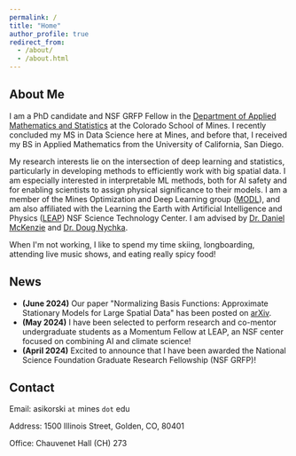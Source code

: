 ```yaml
---
permalink: /
title: "Home"
author_profile: true
redirect_from: 
  - /about/
  - /about.html
---
```



About Me
------
I am a PhD candidate and NSF GRFP Fellow in the <a href="https://ams.mines.edu/" target="_blank">Department of Applied Mathematics and Statistics</a> at the Colorado School of Mines. I recently concluded my MS in Data Science here at Mines, and before that, I received my BS in Applied Mathematics from the University of California, San Diego.


My research interests lie on the intersection of deep learning and statistics, particularly in developing methods to efficiently work with big spatial data. I am especially interested in interpretable ML methods, both for AI safety and for enabling scientists to assign physical significance to their models. I am a member of the Mines Optimization and Deep Learning group (<a href="https://ams.mines.edu/optimization-and-deep-learning/" target="_blank">MODL</a>), and am also affiliated with the Learning the Earth with Artificial Intelligence and Physics (<a href="https://leap.columbia.edu/education/2024-leap-summer-momentum-fellowship/" target="_blank">LEAP</a>) NSF Science Technology Center. I am advised by <a href="https://danielmckenzie.github.io/" target="_blank">Dr. Daniel McKenzie</a> and <a href="https://dnychka.github.io/" target="_blank">Dr. Doug Nychka</a>.

When I'm not working, I like to spend my time skiing, longboarding, attending live music shows, and eating really spicy food! 

News
------
- **(June 2024)** Our paper "Normalizing Basis Functions: Approximate Stationary Models for Large Spatial Data" has been posted on <a href="https://arxiv.org/abs/2405.13821" target="_blank">arXiv</a>.
- **(May 2024)** I have been selected to perform research and co-mentor undergraduate students as a Momentum Fellow at LEAP, an NSF center focused on combining AI and climate science!
- **(April 2024)** Excited to announce that I have been awarded the National Science Foundation Graduate Research Fellowship (NSF GRFP)!

Contact
------
Email: asikorski `at` mines `dot` edu

Address: 1500 Illinois Street, Golden, CO, 80401

Office: Chauvenet Hall (CH) 273
